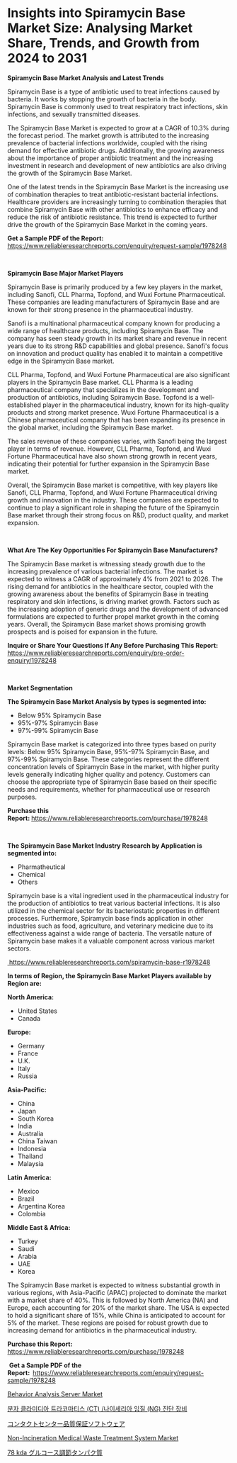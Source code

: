 <p><h1>Insights into Spiramycin Base Market Size: Analysing Market Share, Trends, and Growth from 2024 to 2031</h1></p><p><strong>Spiramycin Base Market Analysis and Latest Trends</strong></p>
<p><p>Spiramycin Base is a type of antibiotic used to treat infections caused by bacteria. It works by stopping the growth of bacteria in the body. Spiramycin Base is commonly used to treat respiratory tract infections, skin infections, and sexually transmitted diseases.</p><p>The Spiramycin Base Market is expected to grow at a CAGR of 10.3% during the forecast period. The market growth is attributed to the increasing prevalence of bacterial infections worldwide, coupled with the rising demand for effective antibiotic drugs. Additionally, the growing awareness about the importance of proper antibiotic treatment and the increasing investment in research and development of new antibiotics are also driving the growth of the Spiramycin Base Market.</p><p>One of the latest trends in the Spiramycin Base Market is the increasing use of combination therapies to treat antibiotic-resistant bacterial infections. Healthcare providers are increasingly turning to combination therapies that combine Spiramycin Base with other antibiotics to enhance efficacy and reduce the risk of antibiotic resistance. This trend is expected to further drive the growth of the Spiramycin Base Market in the coming years.</p></p>
<p><strong>Get a Sample PDF of the Report:&nbsp;</strong> <a href="https://www.reliableresearchreports.com/enquiry/request-sample/1978248">https://www.reliableresearchreports.com/enquiry/request-sample/1978248</a></p>
<p>&nbsp;</p>
<p><strong>Spiramycin Base Major Market Players</strong></p>
<p><p>Spiramycin Base is primarily produced by a few key players in the market, including Sanofi, CLL Pharma, Topfond, and Wuxi Fortune Pharmaceutical. These companies are leading manufacturers of Spiramycin Base and are known for their strong presence in the pharmaceutical industry.</p><p>Sanofi is a multinational pharmaceutical company known for producing a wide range of healthcare products, including Spiramycin Base. The company has seen steady growth in its market share and revenue in recent years due to its strong R&D capabilities and global presence. Sanofi's focus on innovation and product quality has enabled it to maintain a competitive edge in the Spiramycin Base market.</p><p>CLL Pharma, Topfond, and Wuxi Fortune Pharmaceutical are also significant players in the Spiramycin Base market. CLL Pharma is a leading pharmaceutical company that specializes in the development and production of antibiotics, including Spiramycin Base. Topfond is a well-established player in the pharmaceutical industry, known for its high-quality products and strong market presence. Wuxi Fortune Pharmaceutical is a Chinese pharmaceutical company that has been expanding its presence in the global market, including the Spiramycin Base market.</p><p>The sales revenue of these companies varies, with Sanofi being the largest player in terms of revenue. However, CLL Pharma, Topfond, and Wuxi Fortune Pharmaceutical have also shown strong growth in recent years, indicating their potential for further expansion in the Spiramycin Base market.</p><p>Overall, the Spiramycin Base market is competitive, with key players like Sanofi, CLL Pharma, Topfond, and Wuxi Fortune Pharmaceutical driving growth and innovation in the industry. These companies are expected to continue to play a significant role in shaping the future of the Spiramycin Base market through their strong focus on R&D, product quality, and market expansion.</p></p>
<p>&nbsp;</p>
<p><strong>What Are The Key Opportunities For Spiramycin Base Manufacturers?</strong></p>
<p><p>The Spiramycin Base market is witnessing steady growth due to the increasing prevalence of various bacterial infections. The market is expected to witness a CAGR of approximately 4% from 2021 to 2026. The rising demand for antibiotics in the healthcare sector, coupled with the growing awareness about the benefits of Spiramycin Base in treating respiratory and skin infections, is driving market growth. Factors such as the increasing adoption of generic drugs and the development of advanced formulations are expected to further propel market growth in the coming years. Overall, the Spiramycin Base market shows promising growth prospects and is poised for expansion in the future.</p></p>
<p><strong>Inquire or Share Your Questions If Any Before Purchasing This Report:</strong> <a href="https://www.reliableresearchreports.com/enquiry/pre-order-enquiry/1978248">https://www.reliableresearchreports.com/enquiry/pre-order-enquiry/1978248</a></p>
<p>&nbsp;</p>
<p><strong>Market Segmentation</strong></p>
<p><strong>The Spiramycin Base Market Analysis by types is segmented into:</strong></p>
<p><ul><li>Below 95% Spiramycin Base</li><li>95%-97% Spiramycin Base</li><li>97%-99% Spiramycin Base</li></ul></p>
<p><p>Spiramycin Base market is categorized into three types based on purity levels: Below 95% Spiramycin Base, 95%-97% Spiramycin Base, and 97%-99% Spiramycin Base. These categories represent the different concentration levels of Spiramycin Base in the market, with higher purity levels generally indicating higher quality and potency. Customers can choose the appropriate type of Spiramycin Base based on their specific needs and requirements, whether for pharmaceutical use or research purposes.</p></p>
<p><strong>Purchase this Report:&nbsp;</strong><a href="https://www.reliableresearchreports.com/purchase/1978248">https://www.reliableresearchreports.com/purchase/1978248</a></p>
<p>&nbsp;</p>
<p><strong>The Spiramycin Base Market Industry Research by Application is segmented into:</strong></p>
<p><ul><li>Pharmatheutical</li><li>Chemical</li><li>Others</li></ul></p>
<p><p>Spiramycin base is a vital ingredient used in the pharmaceutical industry for the production of antibiotics to treat various bacterial infections. It is also utilized in the chemical sector for its bacteriostatic properties in different processes. Furthermore, Spiramycin base finds application in other industries such as food, agriculture, and veterinary medicine due to its effectiveness against a wide range of bacteria. The versatile nature of Spiramycin base makes it a valuable component across various market sectors.</p></p>
<p><a href="https://www.reliableresearchreports.com/spiramycin-base-r1978248">&nbsp;https://www.reliableresearchreports.com/spiramycin-base-r1978248</a></p>
<p><strong>In terms of Region, the Spiramycin Base Market Players available by Region are:</strong></p>
<p>
    <p> <strong> North America: </strong>
        <ul>
            <li>United States</li>
            <li>Canada</li>
        </ul>
        </p> 
    <p> <strong> Europe: </strong>
        <ul>
            <li>Germany</li>
            <li>France</li>
            <li>U.K.</li>
            <li>Italy</li>
            <li>Russia</li>
        </ul>
        </p> 
    <p> <strong> Asia-Pacific: </strong>
        <ul>
            <li>China</li>
            <li>Japan</li>
            <li>South Korea</li>
            <li>India</li>
            <li>Australia</li>
            <li>China Taiwan</li>
            <li>Indonesia</li>
            <li>Thailand</li>
            <li>Malaysia</li>
        </ul>
        </p> 
    <p> <strong> Latin America: </strong>
        <ul>
            <li>Mexico</li>
            <li>Brazil</li>
            <li>Argentina Korea</li>
            <li>Colombia</li>
        </ul>
        </p> 
    <p> <strong> Middle East & Africa: </strong>
        <ul>
            <li>Turkey</li>
            <li>Saudi</li>
            <li>Arabia</li>
            <li>UAE</li>
            <li>Korea</li>
        </ul>
    </p>
    </p>
<p><p>The Spiramycin Base market is expected to witness substantial growth in various regions, with Asia-Pacific (APAC) projected to dominate the market with a market share of 40%. This is followed by North America (NA) and Europe, each accounting for 20% of the market share. The USA is expected to hold a significant share of 15%, while China is anticipated to account for 5% of the market. These regions are poised for robust growth due to increasing demand for antibiotics in the pharmaceutical industry.</p></p>
<p><strong>Purchase this Report: </strong><a href="https://www.reliableresearchreports.com/purchase/1978248">https://www.reliableresearchreports.com/purchase/1978248</a></p>
<p>&nbsp;<strong>Get a Sample PDF of the Report:&nbsp;&nbsp;</strong><a href="https://www.reliableresearchreports.com/enquiry/request-sample/1978248">https://www.reliableresearchreports.com/enquiry/request-sample/1978248</a></p>
<p><strong></strong></p>
<p><p><a href="https://github.com/ajiariaa/Market-Research-Report-List-1/blob/main/behavior-analysis-server-market.md">Behavior Analysis Server Market</a></p><p><a href="https://medium.com/@boydsmitham726/%EB%B6%84%EC%9E%90-%ED%81%B4%EB%9D%BC%EB%AF%B8%EB%94%94%EC%95%84-%ED%8A%B8%EB%9D%BC%EC%BD%94%EB%A7%88%ED%8B%B0%EC%8A%A4-ct-%EB%84%A4%EC%9D%B4%EC%8B%9C%EB%A6%AC%EC%95%84-%EA%B3%A4%EC%98%A4%EB%A0%88%EC%95%84-ng-%EC%A7%84%EB%8B%A8-%EC%9E%A5%EB%B9%84-%EC%8B%9C%EC%9E%A5-%EC%A0%84%EB%A7%9D-%EC%82%B0%EC%97%85-%EA%B0%9C%EC%9A%94-%EB%B0%8F-%EC%98%88%EC%B8%A1-2024%EB%85%84%EB%B6%80%ED%84%B0-2031%EB%85%84-919a3287b99b">분자 클라미디아 트라코마티스 (CT) /나이세리아 임질 (NG) 진단 장비</a></p><p><a href="https://medium.com/@pedrogers56456/%E3%82%B3%E3%83%B3%E3%82%BF%E3%82%AF%E3%83%88%E3%82%BB%E3%83%B3%E3%82%BF%E3%83%BC%E5%93%81%E8%B3%AA%E4%BF%9D%E8%A8%BC%E3%82%BD%E3%83%95%E3%83%88%E3%82%A6%E3%82%A7%E3%82%A2%E5%B8%82%E5%A0%B4%E3%83%AC%E3%83%9D%E3%83%BC%E3%83%88%E3%81%AF-%E3%81%93%E3%81%AE%E5%B8%82%E5%A0%B4%E3%81%AE%E6%9C%80%E6%96%B0%E3%81%AE%E3%83%88%E3%83%AC%E3%83%B3%E3%83%89%E3%81%A8%E6%88%90%E9%95%B7%E6%A9%9F%E4%BC%9A%E3%82%92%E6%98%8E%E3%82%89%E3%81%8B%E3%81%AB%E3%81%97%E3%81%BE%E3%81%99-54d81f38731b">コンタクトセンター品質保証ソフトウェア</a></p><p><a href="https://issuu.com/reportprime-2/docs/non-incineration-medical-waste-treatment-system-ma">Non-Incineration Medical Waste Treatment System Market</a></p><p><a href="https://medium.com/@cielostamm/78-kda%E3%82%B0%E3%83%AB%E3%82%B3%E3%83%BC%E3%82%B9%E8%AA%BF%E7%AF%80%E3%82%BF%E3%83%B3%E3%83%91%E3%82%AF%E8%B3%AA%E5%B8%82%E5%A0%B4%E3%81%AF-%E5%B8%82%E5%A0%B4%E3%82%B7%E3%82%A7%E3%82%A2-%E3%82%B5%E3%82%A4%E3%82%BA-2031%E5%B9%B4%E3%81%BE%E3%81%A7%E3%81%AE%E4%BA%88%E6%B8%AC%E3%81%AB%E7%84%A6%E7%82%B9%E3%82%92%E5%BD%93%E3%81%A6%E3%81%A6%E3%81%84%E3%81%BE%E3%81%99-b77d3417ccad">78 kda グルコース調節タンパク質</a></p></p>